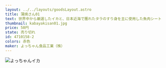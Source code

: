 ```yaml
---
layout: ../../layouts/goodsLayout.astro
title: 蒲焼さん01
text: 世界中から厳選したイカと、日本近海で獲れたタラのすり身を主に使用した魚肉シートを食べやすい一口サイズにカットし、秘伝の調味でさっぱりとした酢味に仕上げました。
thumbnail: kabayakisan01.jpg
price: 50円
state: 売り切れ
id: 4710158-2
colors: 赤色
maker: よっちゃん食品工業（株）
---
```


![よっちゃんイカ](/images/kabayakisan01.jpg)
